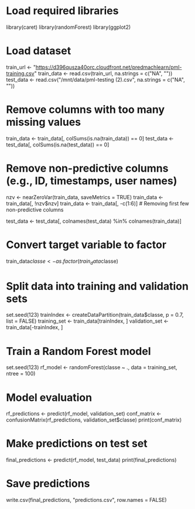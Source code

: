 # Load required libraries
library(caret)
library(randomForest)
library(ggplot2)

# Load dataset
train_url <- "https://d396qusza40orc.cloudfront.net/predmachlearn/pml-training.csv"
train_data <- read.csv(train_url, na.strings = c("NA", ""))
test_data <- read.csv("/mnt/data/pml-testing (2).csv", na.strings = c("NA", ""))

# Remove columns with too many missing values
train_data <- train_data[, colSums(is.na(train_data)) == 0]
test_data <- test_data[, colSums(is.na(test_data)) == 0]

# Remove non-predictive columns (e.g., ID, timestamps, user names)
nzv <- nearZeroVar(train_data, saveMetrics = TRUE)
train_data <- train_data[, !nzv$nzv]
train_data <- train_data[, -c(1:6)] # Removing first few non-predictive columns

test_data <- test_data[, colnames(test_data) %in% colnames(train_data)]

# Convert target variable to factor
train_data$classe <- as.factor(train_data$classe)

# Split data into training and validation sets
set.seed(123)
trainIndex <- createDataPartition(train_data$classe, p = 0.7, list = FALSE)
training_set <- train_data[trainIndex, ]
validation_set <- train_data[-trainIndex, ]

# Train a Random Forest model
set.seed(123)
rf_model <- randomForest(classe ~ ., data = training_set, ntree = 100)

# Model evaluation
rf_predictions <- predict(rf_model, validation_set)
conf_matrix <- confusionMatrix(rf_predictions, validation_set$classe)
print(conf_matrix)

# Make predictions on test set
final_predictions <- predict(rf_model, test_data)
print(final_predictions)

# Save predictions
write.csv(final_predictions, "predictions.csv", row.names = FALSE)

